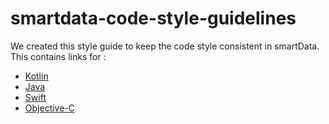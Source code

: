 # smartdata-code-style-guidelines

We created this style guide to keep the code style consistent in smartData. This contains links for :

*  [Kotlin](https://github.com/Harneetk/smartdata-code-style-guidelines/blob/master/kotlin-style-guide)
*  [Java](https://github.com/Harneetk/smartdata-code-style-guidelines/blob/master/Java-style-guide.md)
*  [Swift](https://github.com/Harneetk/smartdata-code-style-guidelines/blob/master/swift-style-guide)
*  [Objective-C](https://github.com/Harneetk/smartdata-code-style-guidelines/blob/master/Objective-C-Style-guide)
